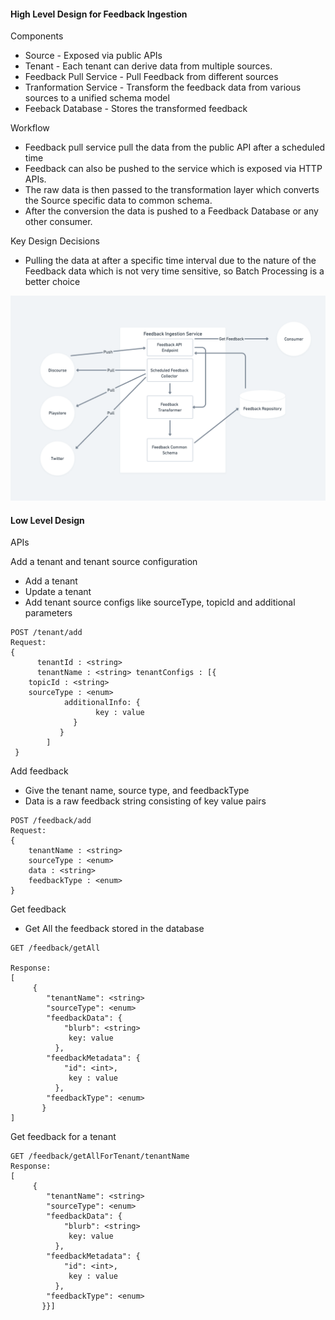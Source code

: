 <h4>High Level Design for Feedback Ingestion</h4>


Components
* Source - Exposed via public APIs
* Tenant - Each tenant can derive data from multiple sources.
* Feedback Pull Service -  Pull Feedback from different sources
* Tranformation Service - Transform the feedback data from various sources to a unified schema model
* Feeback Database - Stores the transformed feedback

Workflow
* Feedback pull service pull the data from the public API after a scheduled time 
* Feedback can also be pushed to the service which is exposed via HTTP APIs.
* The raw data is then passed to the transformation layer which converts the Source specific data to common schema.
* After the conversion the data is pushed to a Feedback Database or any other consumer.

Key Design Decisions
* Pulling the data at after a specific time interval due to the nature of the Feedback data which is not very time sensitive, so Batch Processing is a better choice

![alt text for screen readers](/Screenshot%202024-09-12%20at%2012.43.46%20PM.png "Flow Diagram")

<h4>Low Level Design</h4>

APIs

Add a tenant and tenant source configuration 



* Add a tenant
* Update a tenant
* Add tenant source configs like sourceType, topicId and additional parameters

```
POST /tenant/add
Request:
{
      tenantId : <string>
      tenantName : <string>	tenantConfigs : [{
	topicId : <string>
	sourceType : <enum>
            additionalInfo: {
                   key : value
              }
           }
        ]
 }
```


Add feedback 

* Give the tenant name, source type, and feedbackType
* Data is a raw feedback string consisting of key value pairs

```
POST /feedback/add
Request:
{
	tenantName : <string>
	sourceType : <enum>
	data : <string>
	feedbackType : <enum>
}
```

Get feedback



* Get All the feedback stored in the database

```  
GET /feedback/getAll

Response:
[     
     {
        "tenantName": <string>
        "sourceType": <enum>
        "feedbackData": {
            "blurb": <string>
             key: value
          },
        "feedbackMetadata": {
            "id": <int>,
             key : value
          },
        "feedbackType": <enum>   
       }
]
```


Get feedback for a tenant

```
GET /feedback/getAllForTenant/tenantName
Response:
[     
     {
        "tenantName": <string>
        "sourceType": <enum>
        "feedbackData": {
            "blurb": <string>
             key: value
          },
        "feedbackMetadata": {
            "id": <int>,
             key : value
          },
        "feedbackType": <enum>   
       }}]

```
